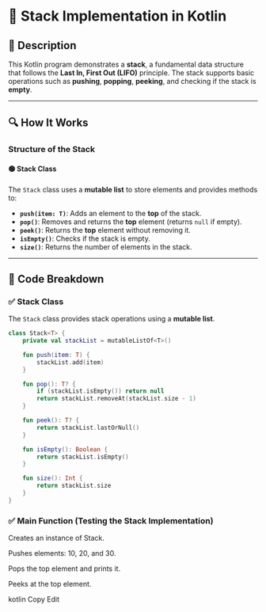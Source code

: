 # 📌 Stack Implementation in Kotlin

## 🚀 Description
This Kotlin program demonstrates a **stack**, a fundamental data structure that follows the **Last In, First Out (LIFO)** principle. The stack supports basic operations such as **pushing**, **popping**, **peeking**, and checking if the stack is **empty**.

---

## 🔍 How It Works

### **Structure of the Stack**
#### 🟢 **Stack Class**
The `Stack` class uses a **mutable list** to store elements and provides methods to:
- **`push(item: T)`**: Adds an element to the **top** of the stack.
- **`pop()`**: Removes and returns the **top** element (returns `null` if empty).
- **`peek()`**: Returns the **top** element without removing it.
- **`isEmpty()`**: Checks if the stack is empty.
- **`size()`**: Returns the number of elements in the stack.

---

## 📂 Code Breakdown

### ✅ **Stack Class**
The `Stack` class provides stack operations using a **mutable list**.

```kotlin
class Stack<T> {
    private val stackList = mutableListOf<T>()

    fun push(item: T) {
        stackList.add(item)
    }

    fun pop(): T? {
        if (stackList.isEmpty()) return null
        return stackList.removeAt(stackList.size - 1)
    }

    fun peek(): T? {
        return stackList.lastOrNull()
    }

    fun isEmpty(): Boolean {
        return stackList.isEmpty()
    }

    fun size(): Int {
        return stackList.size
    }
}
```
### ✅ Main Function (Testing the Stack Implementation)
Creates an instance of Stack<Int>.

Pushes elements: 10, 20, and 30.

Pops the top element and prints it.

Peeks at the top element.

kotlin
Copy
Edit
